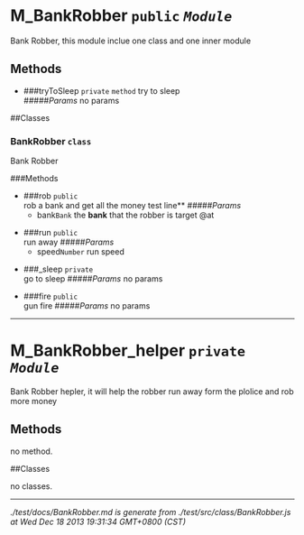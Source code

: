 M_BankRobber  `public`   *`Module`*
===================================
<!--module description-->
Bank Robber, this module inclue one class and one inner module  

<!-- methods -->
Methods
--------------------------------
<!-- start of method list -->
+ ###tryToSleep  `private` `method`
try to sleep  
#####*Params*<!--start of param list -->
no params
<!-- end of param list -->
<!--no method-->
<!-- end of method list -->
<!-- classes -->
##Classes
<!-- start of class list-->
### BankRobber `class`
<!-- class description -->
Bank Robber  
<!-- start of class method list -->
###Methods
+ ###rob  `public`    
rob a bank
         and get all the money
                 test line**
#####*Params*<!--start of param list -->
    + bank`Bank`  the **bank** that the robber is target @at
<!-- end of param list -->
+ ###run  `public`    
run away
#####*Params*<!--start of param list -->
    + speed`Number`  run speed
<!-- end of param list -->
+ ###_sleep   `private`   
go to sleep
#####*Params*<!--start of param list -->
no params
<!-- end of param list -->
+ ###fire  `public`    
gun fire
#####*Params*<!--start of param list -->
no params
<!-- end of param list -->
<!-- end of class method list -->

---
<!-- end of  class list-->
M_BankRobber_helper   `private`  *`Module`*
===================================
<!--module description-->
Bank Robber hepler, it will help the robber run away 
      form the plolice and rob more money  

<!-- methods -->
Methods
--------------------------------
<!-- start of method list -->
<!--no method-->
no method.
<!-- end of method list -->
<!-- classes -->
##Classes
<!-- start of class list-->
no classes.

---
<!-- end of  class list-->

<!-- start of class list-->




*.&#x2F;test&#x2F;docs&#x2F;BankRobber.md is generate from ./test/src/class/BankRobber.js at Wed Dec 18 2013 19:31:34 GMT+0800 (CST)*